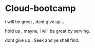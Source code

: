# Cloud-bootcamp

i will be great , dont give up .. 

hold up , mayne, i will be great by serving. 

dont give up . Seek and ye shall find.
